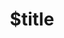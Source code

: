 ---
title: $title
second_title: Aspose.OCR untuk .NET API Referensi
description: $description
type: docs
weight: $weight
url: /id/net/$ref/
---